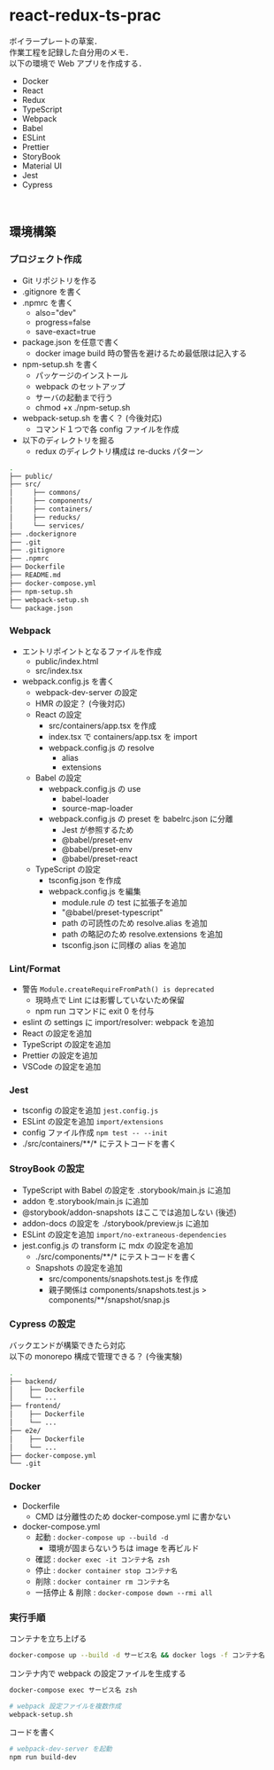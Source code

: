 # react-redux-ts-prac

ボイラープレートの草案．  
作業工程を記録した自分用のメモ．  
以下の環境で Web アプリを作成する．

- Docker
- React
- Redux
- TypeScript
- Webpack
- Babel
- ESLint
- Prettier
- StoryBook
- Material UI
- Jest
- Cypress

<br>

## 環境構築

### プロジェクト作成

- Git リポジトリを作る
- .gitignore を書く
- .npmrc を書く
  - also="dev"
  - progress=false
  - save-exact=true
- package.json を任意で書く
  - docker image build 時の警告を避けるため最低限は記入する
- npm-setup.sh を書く
  - パッケージのインストール
  - webpack のセットアップ
  - サーバの起動まで行う
  - chmod +x ./npm-setup.sh
- webpack-setup.sh を書く？ (今後対応)
  - コマンド１つで各 config ファイルを作成
- 以下のディレクトリを掘る
  - redux のディレクトリ構成は re-ducks パターン

```zsh
.
├── public/
├── src/
│     ├── commons/
│     ├── components/
│     ├── containers/
│     ├── reducks/
│     └── services/
├── .dockerignore
├── .git
├── .gitignore
├── .npmrc
├── Dockerfile
├── README.md
├── docker-compose.yml
├── npm-setup.sh
├── webpack-setup.sh
└── package.json
```

### Webpack

- エントリポイントとなるファイルを作成
  - public/index.html
  - src/index.tsx
- webpack.config.js を書く
  - webpack-dev-server の設定
  - HMR の設定？ (今後対応)
  - React の設定
    - src/containers/app.tsx を作成
    - index.tsx で containers/app.tsx を import
    - webpack.config.js の resolve
      - alias
      - extensions
  - Babel の設定
    - webpack.config.js の use
      - babel-loader
      - source-map-loader
    - webpack.config.js の preset を babelrc.json に分離
      - Jest が参照するため
      - @babel/preset-env
      - @babel/preset-env
      - @babel/preset-react
  - TypeScript の設定
    - tsconfig.json を作成
    - webpack.config.js を編集
      - module.rule の test に拡張子を追加
      - "@babel/preset-typescript"
      - path の可読性のため resolve.alias を追加
      - path の略記のため resolve.extensions を追加
      - tsconfig.json に同様の alias を追加

### Lint/Format

- 警告 `Module.createRequireFromPath() is deprecated`
  - 現時点で Lint には影響していないため保留
  - npm run コマンドに  exit 0 を付与
- eslint の settings に import/resolver: webpack を追加
- React の設定を追加
- TypeScript の設定を追加
- Prettier の設定を追加
- VSCode の設定を追加

### Jest

- tsconfig の設定を追加 `jest.config.js`
- ESLint の設定を追加 `import/extensions`
- config ファイル作成 `npm test -- --init`
- ./src/containers/\*\*/* にテストコードを書く

### StroyBook の設定
  
- TypeScript with Babel の設定を .storybook/main.js に追加
- addon を.storybook/main.js に追加
- @storybook/addon-snapshots はここでは追加しない (後述)
- addon-docs の設定を ./storybook/preview.js に追加
- ESLint の設定を追加 `import/no-extraneous-dependencies`
- jest.config.js の transform に mdx の設定を追加
  - ./src/components/\*\*/* にテストコードを書く
  - Snapshots の設定を追加
    - src/components/snapshots.test.js を作成
    - 親子関係は components/snapshots.test.js > components/\*\*/snapshot/snap.js

### Cypress の設定

バックエンドが構築できたら対応  
以下の monorepo 構成で管理できる？ (今後実験)

```zsh
.
├── backend/
│    ├── Dockerfile
│    └── ...
├── frontend/
│    ├── Dockerfile
│    └── ...
├── e2e/
│    ├── Dockerfile
│    └── ...
├── docker-compose.yml
└── .git
```

### Docker

- Dockerfile
  - CMD は分離性のため docker-compose.yml に書かない
- docker-compose.yml
  - 起動 : `docker-compose up --build -d`  
    - 環境が固まらないうちは image を再ビルド
  - 確認 : `docker exec -it コンテナ名 zsh`  
  - 停止 : `docker container stop コンテナ名`
  - 削除 : `docker container rm コンテナ名`
  - 一括停止 & 削除 : `docker-compose down --rmi all`

### 実行手順

コンテナを立ち上げる

```zsh
docker-compose up --build -d サービス名 && docker logs -f コンテナ名
```

コンテナ内で webpack の設定ファイルを生成する

```zsh
docker-compose exec サービス名 zsh

# webpack 設定ファイルを複数作成
webpack-setup.sh
```

コードを書く

```zsh
# webpack-dev-server を起動
npm run build-dev
```
